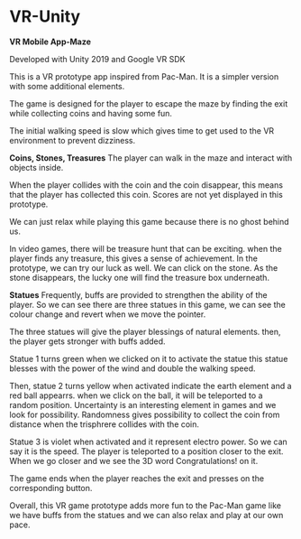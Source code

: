 # VR-Unity

**VR Mobile App-Maze**

Developed with Unity 2019 and Google VR SDK

This is a VR prototype app inspired from Pac-Man.
It is a simpler version with some additional elements. 

The game is designed for the player to escape the maze by finding the exit while collecting coins and having some fun. 

The initial walking speed is slow which gives time to get used to the VR environment to prevent dizziness. 

**Coins, Stones, Treasures**
The player can walk in the maze and interact with objects inside. 

When the player collides with the coin and the coin disappear, this means that the player has collected this coin. Scores are not yet displayed in this prototype.

We can just relax while playing this game because there is no ghost behind us.

In video games, there will be treasure hunt that can be exciting. when the player finds any treasure, this gives a sense of achievement. In the prototype, we can try our luck as well. We can click on the stone. As the stone disappears, the lucky one will find the treasure box underneath.

**Statues**
Frequently, buffs are provided to strengthen the ability of the player. So we can see there are three statues in this game, we can see the colour change and revert when we move the pointer. 

The three statues will give the player blessings of natural elements. then, the player gets stronger with buffs added. 

Statue 1 turns green when we clicked on it to activate the statue this statue blesses with the power of the wind and double the walking speed.

Then, statue 2 turns yellow when activated indicate the earth element and a red ball appearrs. when we click on the ball, it will be teleported to a random position.  Uncertainty is an interesting element in games and we look for possibility.  Randomness gives possibility to collect the coin from distance when the trisphrere collides with the coin. 

Statue 3 is violet when activated and it represent electro power.  So we can say it is the speed. The player is teleported to a position closer to the exit. When we go closer and we see the 3D word Congratulations! on it.

The game ends when the player reaches the exit and presses on the corresponding button. 

Overall, this VR game prototype adds more fun to the Pac-Man game like we have buffs from the statues and we can also relax and play at our own pace. 
